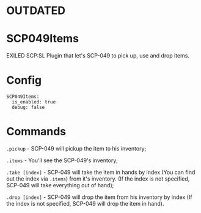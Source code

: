 # OUTDATED

# SCP049Items
EXILED SCP:SL Plugin that let's SCP-049 to pick up, use and drop items.

# Config
```
SCP049Items:
  is_enabled: true
  debug: false
```

# Commands
`.pickup` - SCP-049 will pickup the item to his inventory;

`.items` - You'll see the SCP-049's inventory;

`.take [index]` - SCP-049 will take the item in hands by index (You can find out the index via `.items`) from it's inventory. (If the index is not specified, SCP-049 will take everything out of hand);

`.drop [index]` - SCP-049 will drop the item from his inventory by index (If the index is not specified, SCP-049 will drop the item in hand).
